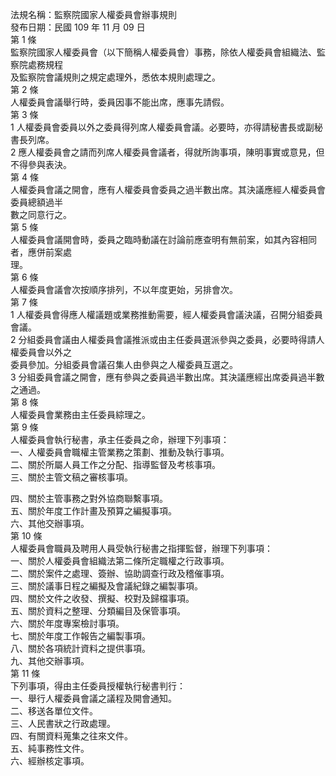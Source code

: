 法規名稱：監察院國家人權委員會辦事規則  
發布日期：民國 109 年 11 月 09 日  
第 1 條  
監察院國家人權委員會（以下簡稱人權委員會）事務，除依人權委員會組織法、監察院處務規程  
及監察院會議規則之規定處理外，悉依本規則處理之。  
第 2 條  
人權委員會議舉行時，委員因事不能出席，應事先請假。  
第 3 條  
1 人權委員會委員以外之委員得列席人權委員會議。必要時，亦得請秘書長或副秘書長列席。  
2 應人權委員會之請而列席人權委員會議者，得就所詢事項，陳明事實或意見，但不得參與表決。  
第 4 條  
人權委員會議之開會，應有人權委員會委員之過半數出席。其決議應經人權委員會委員總額過半  
數之同意行之。  
第 5 條  
人權委員會議開會時，委員之臨時動議在討論前應查明有無前案，如其內容相同者，應併前案處  
理。  
第 6 條  
人權委員會議會次按順序排列，不以年度更始，另排會次。  
第 7 條  
1 人權委員會得應人權議題或業務推動需要，經人權委員會議決議，召開分組委員會議。  
2 分組委員會議由人權委員會議推派或由主任委員選派參與之委員，必要時得請人權委員會以外之  
委員參加。分組委員會議召集人由參與之人權委員互選之。  
3 分組委員會議之開會，應有參與之委員過半數出席。其決議應經出席委員過半數之通過。  
第 8 條  
人權委員會業務由主任委員綜理之。  
第 9 條  
人權委員會執行秘書，承主任委員之命，辦理下列事項：  
一、人權委員會職權主管業務之策劃、推動及執行事項。  
二、關於所屬人員工作之分配、指導監督及考核事項。  
三、關於主管文稿之審核事項。  


四、關於主管事務之對外協商聯繫事項。  
五、關於年度工作計畫及預算之編擬事項。  
六、其他交辦事項。  
第 10 條  
人權委員會職員及聘用人員受執行秘書之指揮監督，辦理下列事項：  
一、關於人權委員會組織法第二條所定職權之行政事項。  
二、關於案件之處理、簽辦、協助調查行政及稽催事項。  
三、關於議事日程之編擬及會議紀錄之編製事項。  
四、關於文件之收發、撰擬、校對及歸檔事項。  
五、關於資料之整理、分類編目及保管事項。  
六、關於年度專案檢討事項。  
七、關於年度工作報告之編製事項。  
八、關於各項統計資料之提供事項。  
九、其他交辦事項。  
第 11 條  
下列事項，得由主任委員授權執行秘書判行：  
一、舉行人權委員會議之議程及開會通知。  
二、移送各單位文件。  
三、人民書狀之行政處理。  
四、有關資料蒐集之往來文件。  
五、純事務性文件。  
六、經辦核定事項。  


